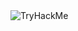 <script src="https://tryhackme.com/badge/2001823"></script>
<img src="https://tryhackme-badges.s3.amazonaws.com/msciwoj.png" alt="TryHackMe">
<!--
**xaxaxa7b9/xaxaxa7b9** is a ✨ _special_ ✨ repository because its `README.md` (this file) appears on your GitHub profile.

Here are some ideas to get you started:

- 🔭 I’m currently working on ...
- 🌱 I’m currently learning ...
- 👯 I’m looking to collaborate on ...
- 🤔 I’m looking for help with ...
- 💬 Ask me about ...
- 📫 How to reach me: ...
- 😄 Pronouns: ...
- ⚡ Fun fact: ...
-->
